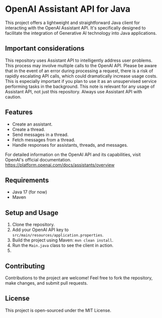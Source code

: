
# OpenAI Assistant API for Java 

This project offers a lightweight and straightforward Java client for interacting with the OpenAI Assistant API. It's specifically designed to facilitate the integration of Generative AI technology into Java applications.

## Important considerations

This repository uses Assistant API to intelligently address user problems. This process may involve multiple calls to the OpenAI API. Please be aware that in the event of an error during processing a request, there is a risk of rapidly escalating API calls, which could dramatically increase usage costs. This is especially important if you plan to use it as an unsupervised service performing tasks in the background. This note is relevant for any usage of Assistant API, not just this repository. Always use Assistant API with caution.

## Features

- Create an assistant.
- Create a thread.
- Send messages in a thread.
- Fetch messages from a thread.
- Handle responses for assistants, threads, and messages.

For detailed information on the OpenAI API and its capabilities, 
visit OpenAI's official documentation.
https://platform.openai.com/docs/assistants/overview

## Requirements

- Java 17 (for now)
- Maven

## Setup and Usage

1. Clone the repository.
2. Add your OpenAI API key to `src/main/resources/application.properties`.
3. Build the project using Maven: `mvn clean install`.
4. Run the `Main.java` class to see the client in action.
5. 

## Contributing

Contributions to the project are welcome! Feel free to fork the repository, make changes, and submit pull requests.

## License

This project is open-sourced under the MIT License.
